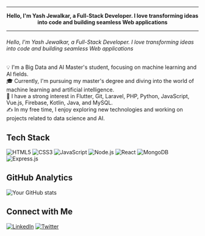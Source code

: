 

<div align="center">
  <hr>
  <strong>Hello, I'm Yash Jewalkar, a Full-Stack Developer. I love transforming ideas into code and building seamless Web applications
</strong>
  <hr>
</div>

<div>
  <h6>Hello, I'm Yash Jewalkar, a Full-Stack Developer. I love transforming ideas into code and building seamless Web applications
</h6>

</div>

💡 I'm a Big Data and AI Master's student, focusing on machine learning and AI fields.</br>
🎓 Currently, I'm pursuing my master's degree and diving into the world of machine learning and artificial intelligence.</br>
🌱 I have a strong interest in Flutter, Git, Laravel, PHP, Python, JavaScript, Vue.js, Firebase, Kotlin, Java, and MySQL.</br>
✍️ In my free time, I enjoy exploring new technologies and working on projects related to data science and AI.</br>

## Tech Stack

![HTML5](https://camo.githubusercontent.com/1b9086e4ac9ec759ffcc617f503a4b18abf8df0e2af0daaed44314fd255948ce/68747470733a2f2f696d672e736869656c64732e696f2f62616467652f2d4c61726176656c2d3035313232413f7374796c653d666c6174266c6f676f3d6c61726176656c)
![CSS3](https://img.shields.io/badge/css3-%231572B6.svg?style=for-the-badge&logo=css3&logoColor=white)
![JavaScript](https://img.shields.io/badge/javascript-%23F7DF1E.svg?style=for-the-badge&logo=javascript&logoColor=black)
![Node.js](https://img.shields.io/badge/node.js-%2343853D.svg?style=for-the-badge&logo=node.js&logoColor=white)
![React](https://img.shields.io/badge/react-%2320232a.svg?style=for-the-badge&logo=react&logoColor=%2361DAFB)
![MongoDB](https://img.shields.io/badge/mongodb-%234ea94b.svg?style=for-the-badge&logo=mongodb&logoColor=white)
![Express.js](https://img.shields.io/badge/express.js-%23404d59.svg?style=for-the-badge&logo=express&logoColor=%2361DAFB)

## GitHub Analytics

![Your GitHub stats](https://github-readme-stats.vercel.app/api?username=yourusername&show_icons=true&theme=radical)

## Connect with Me

[![LinkedIn](https://img.shields.io/badge/LinkedIn-%230077B5.svg?style=for-the-badge&logo=linkedin&logoColor=white)](https://linkedin.com/in/yourlinkedin)
[![Twitter](https://img.shields.io/badge/twitter-%231DA1F2.svg?style=for-the-badge&logo=twitter&logoColor=white)](https://twitter.com/yourtwitter)
